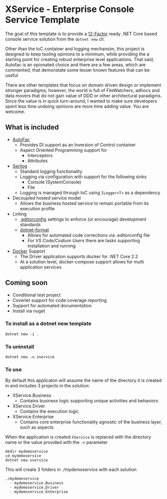 # XService - Enterprise Console Service Template

The goal of this template is to provide a [12-Factor](https://12factor.net/) ready .NET Core based console service solution from the `dotnet new` cli.

Other than the IoC container and logging mechansim, this project is designed to keep tooling opinions to a minimum, while providing the a starting point for creating robust enterprise level applications.  That said, Autofac is an opionated choice and there are a few areas, which are commented, that demonstate some lesser known features that can be useful

There are other templates that focus on domain driven design or implement stronger paradigms; however, the world is full of FileWatchers, adhocs and data movers that do not gain value of DDD or other architectural paradigms. Since the value is in quick turn-around, I wanted to make sure developers spent less time undoing opinions are more time adding value. You are welcome.

## What is included

- [AutoFac](https://autofac.org/)
  - Provides DI support as an Inversion of Control container
  - Aspect Oriented Programming support for
    - Interceptors
    - Attributes
- [Serilog](https://serilog.net/)
  - Standard logging functionality
  - Logging via configuration with support for the following sinks
    - Console (SystemConsole)
    - File
  - Logging is managed through IoC using `ILogger<T>` as a dependency
- Decoupled hosted service model
  - Allows the business hosted service to remain portable from its execution profile
- Linting
  - [.editorconfig](https://editorconfig.org/) settings to enforce (or encourage) development standards
  - [dotnet-format](https://github.com/dotnet/format)
    - Allows for automated code corrections via .editorconfig file
    - _For VS Code/Codium Users_ there are tasks supporting installation and running
- [Docker](https://www.docker.com/) Support
  - The Driver application supports docker for .NET Core 2.2
  - At a solution level, docker-compose support allows for multi application services

## Coming soon

- Conditional test project
- Coverlet support for code coverage reporting
- Support for automated documentation
- Install via nuget

### To install as a dotnet new template

```
dotnet new -i .
```

### To uninstall

```
dotnet new -u xservice
```

### To use

By default this applicaton will assume the name of the directory it is created in and includes 3 projects in the solution:

- XService.Business
  - Contains business logic supporting unique activities and behaviors
- XService.Driver
  - Contains the execution logic
- XService.Enterprise
  - Contains core enterprise functionality agnostic of the business layer, such as aspects

When the application is created `XService` is replaced with the directory name or the value provided with the `-n` parameter

```
mkdir mydemoservice
cd mydemoservice
dotnet new xservice
```

This will create 3 folders in ./mydemoservice with each solution

```
./mydemoservice
  - mydemoservice.Business
  - mydemoservice.Driver
  - mydemoservice.Enterprise
```
